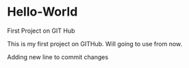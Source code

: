 # Hello-World
First Project on GIT Hub

This is my first project on GITHub. Will going to use from now.

Adding new line to commit changes
